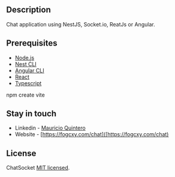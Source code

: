 
## Description

Chat application using NestJS, Socket.io, ReatJs or Angular.

## Prerequisites

- [Node.js](https://nodejs.org/en/)
- [Nest CLI](https://docs.nestjs.com/cli/overview)
- [Angular CLI](https://cli.angular.io/)
- [React](https://reactjs.org/)
- [Typescript](https://www.typescriptlang.org/)

npm create vite

## Stay in touch

- Linkedin - [Mauricio Quintero](https://www.linkedin.com/in/alzheimeer)
- Website - [https://fogcxy.com/chat]([https://fogcxy.com/chat)


## License

ChatSocket [MIT licensed](LICENSE).